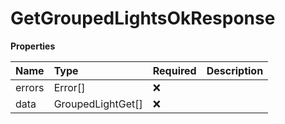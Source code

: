 # GetGroupedLightsOkResponse

**Properties**

| Name   | Type              | Required | Description |
| :----- | :---------------- | :------- | :---------- |
| errors | Error[]           | ❌       |             |
| data   | GroupedLightGet[] | ❌       |             |

<!-- This file was generated by liblab | https://liblab.com/ -->
